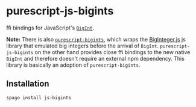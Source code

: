 # purescript-js-bigints

ffi bindings for JavaScript's [`BigInt`](https://developer.mozilla.org/en-US/docs/Web/JavaScript/Reference/Global_Objects/BigInt).

**Note:** There is also [`purescript-bigints`](https://github.com/purescript-contrib/purescript-bigints), which wraps the [BigInteger.js](https://github.com/peterolson/BigInteger.js) js library that emulated big integers before the arrival of `BigInt`.
`purescript-js-bigints` on the other hand provides close ffi bindings to the new native `BigInt` and therefore doesn't require an external npm dependency. This library is basically an adoption of `purescript-bigints`.

## Installation

```bash
spago install js-bigints
```
